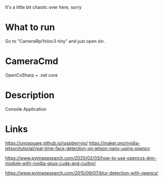 It's a little bit chaotic over here, sorry

# What to run
Go to "CameraRpiYolov3-tiny" and just open sln.

# CameraCmd
OpenCvSharp + .net core

# Description
Console Application

# Links
https://unosquare.github.io/raspberryio/
https://maker.pro/nvidia-jetson/tutorial/real-time-face-detection-on-jetson-nano-using-opencv

https://www.pyimagesearch.com/2020/02/03/how-to-use-opencvs-dnn-module-with-nvidia-gpus-cuda-and-cudnn/

https://www.pyimagesearch.com/2015/09/07/blur-detection-with-opencv/
